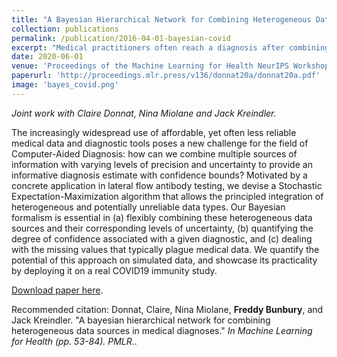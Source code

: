 ```yaml
---
title: "A Bayesian Hierarchical Network for Combining Heterogeneous Data Sources in Medical Diagnoses"
collection: publications
permalink: /publication/2016-04-01-bayesian-covid
excerpt: "Medical practitioners often reach a diagnosis after combining a patient's medical history, their answers to certain questions, and the results of medical tests. We sought to apply this framework in an automated manner using online questionnaires and lateral flow test results. We devised a Stochastic Expectation-Maximization algorithm within a Bayesian formalism to combine heterogeneous data sources, quantify their uncertainty and produce a probabilistic diagnosis. We quantify the potential of this approach on simulated data, and showcase its practicality by deploying it on a real COVID-19 immunity study."
date: 2020-06-01
venue: 'Proceedings of the Machine Learning for Health NeurIPS Workshop'
paperurl: 'http://proceedings.mlr.press/v136/donnat20a/donnat20a.pdf'
image: 'bayes_covid.png'
---
```


*Joint work with Claire Donnat, Nina Miolane and Jack Kreindler.*

The increasingly widespread use of affordable, yet often less reliable medical data and diagnostic tools poses a new challenge for the field of Computer-Aided Diagnosis: how can we combine multiple sources of information with varying levels of precision and uncertainty to provide an informative diagnosis estimate with confidence bounds? Motivated by a concrete application in lateral flow antibody testing, we devise a Stochastic Expectation-Maximization algorithm that allows the principled integration of heterogeneous and potentially unreliable data types. Our Bayesian formalism is essential in (a) flexibly combining these heterogeneous data sources and their corresponding levels of uncertainty, (b) quantifying the degree of confidence associated with a given diagnostic, and (c) dealing with the missing values that typically plague medical data. We quantify the potential of this approach on simulated data, and showcase its practicality by deploying it on a real COVID19 immunity study.

[Download paper here](http://proceedings.mlr.press/v136/donnat20a/donnat20a.pdf).


Recommended citation: Donnat, Claire, Nina Miolane, __Freddy Bunbury__, and Jack Kreindler. "A bayesian hierarchical network for combining heterogeneous data sources in medical diagnoses."  <i> In Machine Learning for Health (pp. 53-84). PMLR.</i>.
